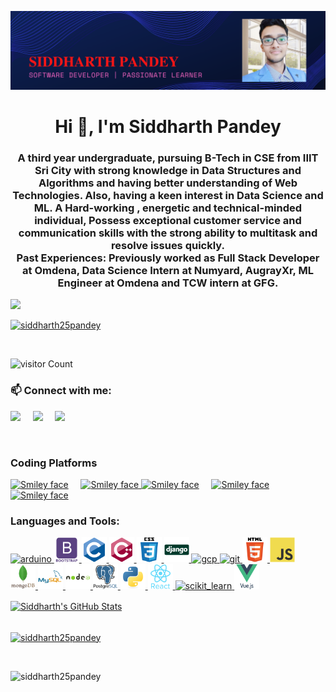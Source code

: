 
 [![Header](https://github.com/siddharth25pandey/siddharth25pandey/blob/master/SIDDHARTH%20PANDEY.png "Header")](https://siddharth25pandey.github.io/)
 <h1 align="center">Hi 👋, I'm Siddharth Pandey</h1>
<h3 align="center">A third year undergraduate, pursuing B-Tech in CSE from IIIT Sri City with strong knowledge in Data Structures and Algorithms and having better understanding of Web Technologies. Also, having a keen interest in Data Science and ML.
A Hard-working , energetic and technical-minded individual, Possess exceptional customer service and communication skills with the strong ability to multitask and resolve issues quickly.
 <br>
Past Experiences: Previously worked as Full Stack Developer at Omdena, Data Science Intern at Numyard, AugrayXr, ML Engineer at Omdena and TCW intern at GFG.</h3>

<img
  src="https://cr-ss-service.azurewebsites.net/api/ScreenShot?widget=summary&username=siddharth25pandey&badges=2&show-avatar=false&style=--header-bg-color:%23000;--border-radius:10px"
/>
<p align="left"> <a href="https://github.com/ryo-ma/github-profile-trophy"><img src="https://github-profile-trophy.vercel.app/?username=siddharth25pandey" alt="siddharth25pandey" /></a> </p>
<br>
 
![visitor Count](https://visitor-badge.laobi.icu/badge?page_id=siddharth25pandey.siddharth25pandey)

<h3 align="left"> 📫 Connect with me:</h3>
 <p align="left">
  <a target="_blank"href="https://www.linkedin.com/in/siddharth25pandey/"><img src="https://img.shields.io/badge/linkedin-%230077B5.svg?&style=for-the-badge&logo=linkedin&logoColor=white" /></a>&nbsp;&nbsp;&nbsp;&nbsp;
  <a target="_blank"href="https://twitter.com/siddharth_iiit"><img src="https://img.shields.io/badge/twitter-%231DA1F2.svg?&style=for-the-badge&logo=twitter&logoColor=white" /></a>&nbsp;&nbsp;&nbsp;&nbsp;
  <a href="mailto:siddharth25pandey@gmail.com"><img src="https://img.shields.io/badge/gmail-%23D14836.svg?&style=for-the-badge&logo=gmail&logoColor=white" /></a>&nbsp;&nbsp;&nbsp;&nbsp;
 </p>
 <br>
<h3 align="left">Coding Platforms</h3>
 <p align="left">
<a href="https://codeforces.com/profile/siddharth_25"><img src="https://sta.codeforces.com/s/17425/images/codeforces-logo-with-telegram.png" alt="Smiley face" height="100" width="100"></a>&nbsp;&nbsp;&nbsp;&nbsp;
<a href="https://www.codechef.com/users/siddharth_25"><img src="https://s3.amazonaws.com/codechef_shared/misc/fb-image-icon.png" alt="Smiley face" height ="100"  width="100">
 <a href="https://www.hackerrank.com/siddharth25pand1"><img src="https://s3.amazonaws.com/sr-marketplace-prod/wp-content/uploads/2015/08/hackerrank.jpg" alt="Smiley face" height ="100" width="100"></a>&nbsp;&nbsp;&nbsp;&nbsp;
 <a href="https://app.codesignal.com/profile/siddharth166"><img src="https://codesignal.com/wp-content/uploads/2020/11/CoodeSignal_Logo_Long_Blue.svg" alt="Smiley face" height="100" width="100"></a>&nbsp;&nbsp;&nbsp;&nbsp;
<a href="https://sid293571351.wordpress.com"><img src="https://sid293571351.files.wordpress.com/2020/05/cropped-sidblog-logo.png" alt="Smiley face" height ="100" width="100"></a>&nbsp;&nbsp;&nbsp;&nbsp;
</p>

<h3 align="left">Languages and Tools:</h3>
<p align="left"> <a href="https://www.arduino.cc/" target="_blank"> <img src="https://cdn.worldvectorlogo.com/logos/arduino-1.svg" alt="arduino" width="40" height="40"/> </a> <a href="https://getbootstrap.com" target="_blank"> <img src="https://raw.githubusercontent.com/devicons/devicon/master/icons/bootstrap/bootstrap-plain-wordmark.svg" alt="bootstrap" width="40" height="40"/> </a> <a href="https://www.cprogramming.com/" target="_blank"> <img src="https://raw.githubusercontent.com/devicons/devicon/master/icons/c/c-original.svg" alt="c" width="40" height="40"/> </a> <a href="https://www.w3schools.com/cpp/" target="_blank"> <img src="https://raw.githubusercontent.com/devicons/devicon/master/icons/cplusplus/cplusplus-original.svg" alt="cplusplus" width="40" height="40"/> </a> <a href="https://www.w3schools.com/css/" target="_blank"> <img src="https://raw.githubusercontent.com/devicons/devicon/master/icons/css3/css3-original-wordmark.svg" alt="css3" width="40" height="40"/> </a> <a href="https://www.djangoproject.com/" target="_blank"> <img src="https://raw.githubusercontent.com/devicons/devicon/master/icons/django/django-original.svg" alt="django" width="40" height="40"/> </a> <a href="https://cloud.google.com" target="_blank"> <img src="https://www.vectorlogo.zone/logos/google_cloud/google_cloud-icon.svg" alt="gcp" width="40" height="40"/> </a> <a href="https://git-scm.com/" target="_blank"> <img src="https://www.vectorlogo.zone/logos/git-scm/git-scm-icon.svg" alt="git" width="40" height="40"/> </a> <a href="https://www.w3.org/html/" target="_blank"> <img src="https://raw.githubusercontent.com/devicons/devicon/master/icons/html5/html5-original-wordmark.svg" alt="html5" width="40" height="40"/> </a> <a href="https://developer.mozilla.org/en-US/docs/Web/JavaScript" target="_blank"> <img src="https://raw.githubusercontent.com/devicons/devicon/master/icons/javascript/javascript-original.svg" alt="javascript" width="40" height="40"/> </a> <br> <a href="https://www.mongodb.com/" target="_blank"> <img src="https://raw.githubusercontent.com/devicons/devicon/master/icons/mongodb/mongodb-original-wordmark.svg" alt="mongodb" width="40" height="40"/> </a> <a href="https://www.mysql.com/" target="_blank"> <img src="https://raw.githubusercontent.com/devicons/devicon/master/icons/mysql/mysql-original-wordmark.svg" alt="mysql" width="40" height="40"/> </a> <a href="https://nodejs.org" target="_blank"> <img src="https://raw.githubusercontent.com/devicons/devicon/master/icons/nodejs/nodejs-original-wordmark.svg" alt="nodejs" width="40" height="40"/> </a> <a href="https://www.postgresql.org" target="_blank"> <img src="https://raw.githubusercontent.com/devicons/devicon/master/icons/postgresql/postgresql-original-wordmark.svg" alt="postgresql" width="40" height="40"/> </a> <a href="https://www.python.org" target="_blank"> <img src="https://raw.githubusercontent.com/devicons/devicon/master/icons/python/python-original.svg" alt="python" width="40" height="40"/> </a> <a href="https://reactjs.org/" target="_blank"> <img src="https://raw.githubusercontent.com/devicons/devicon/master/icons/react/react-original-wordmark.svg" alt="react" width="40" height="40"/> </a> <a href="https://scikit-learn.org/" target="_blank"> <img src="https://upload.wikimedia.org/wikipedia/commons/0/05/Scikit_learn_logo_small.svg" alt="scikit_learn" width="40" height="40"/> </a> <a href="https://vuejs.org/" target="_blank"> <img src="https://raw.githubusercontent.com/devicons/devicon/master/icons/vuejs/vuejs-original-wordmark.svg" alt="vuejs" width="40" height="40"/> </a> </p>

<a href="https://github.com/siddharth25pandey/siddharth25pandey">
  <img align="center" src="https://github-readme-stats.vercel.app/api?username=siddharth25pandey&show_icons=true&line_height=27&count_private=true&title_color=ffffff&text_color=c9cacc&icon_color=2bbc8a&bg_color=1d1f21" alt="Siddharth's GitHub Stats" />
<br>
 <br>
<p><img align="center" src="https://github-readme-streak-stats.herokuapp.com/?user=siddharth25pandey&" alt="siddharth25pandey" /></p>
 <br>
 <p><img align="left" src="https://github-readme-stats.vercel.app/api/top-langs?username=siddharth25pandey&show_icons=true&locale=en&layout=compact" alt="siddharth25pandey" /></p>
 <br>



